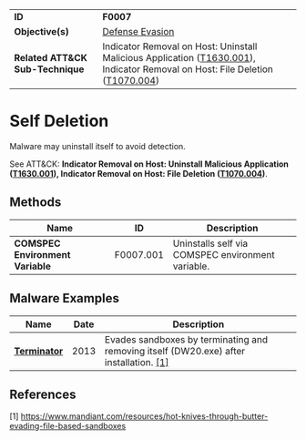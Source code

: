 |||
|---|---|
|**ID**|**F0007**|
|**Objective(s)**|[Defense Evasion](../defense-evasion)|
|**Related ATT&CK Sub-Technique**|Indicator Removal on Host: Uninstall Malicious Application ([T1630.001](https://attack.mitre.org/techniques/T1630/001/)), Indicator Removal on Host: File Deletion ([T1070.004](https://attack.mitre.org/techniques/T1070/004/))|


Self Deletion
=============
Malware may uninstall itself to avoid detection. 

See ATT&CK: **Indicator Removal on Host: Uninstall Malicious Application ([T1630.001](https://attack.mitre.org/techniques/T1630/001/)), Indicator Removal on Host: File Deletion ([T1070.004](https://attack.mitre.org/techniques/T1070/004/))**.

Methods
-------
|Name|ID|Description|
|---|---|---|
|**COMSPEC Environment Variable**|F0007.001|Uninstalls self via COMSPEC environment variable.|


Malware Examples
----------------
|Name|Date|Description|
|---|---|---|
|[**Terminator**](../xample-malware/terminator.md)|2013|Evades sandboxes by terminating and removing itself (DW20.exe) after installation. [[1]](#1)|


References
----------
<a name="1">[1]</a> https://www.mandiant.com/resources/hot-knives-through-butter-evading-file-based-sandboxes
